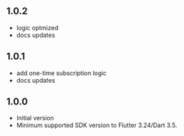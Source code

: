 ## 1.0.2

* logic optmized
* docs updates

## 1.0.1

* add one-time subscription logic
* docs updates

## 1.0.0

* Initial version
* Minimum supported SDK version to Flutter 3.24/Dart 3.5.

